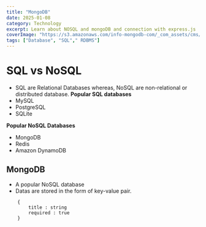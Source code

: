 ```yaml
---
title: "MongoDB"
date: 2025-01-08
category: Technology
excerpt: Learn about NOSQL and mongoDB and connection with express.js
coverImage: "https://s3.amazonaws.com/info-mongodb-com/_com_assets/cms/kuzt9r42or1fxvlq2-Meta_Generic.png"
tags: ["Database", "SQL"," RDBMS"]
---
```


# SQL vs NoSQL
- SQL are Relational Databases whereas, NoSQL are non-relational or distributed database.
**Popular SQL databases**
- MySQL
- PostgreSQL
- SQLite

**Popular NoSQL Databases**
- MongoDB
- Redis
- Amazon DynamoDB

## MongoDB
- A popular NoSQL database
- Datas are stored in the form of key-value pair.

```
	{
		title : string
		required : true 
	}
```
